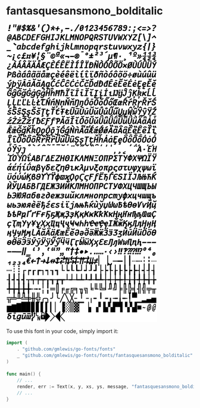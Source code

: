 # fantasquesansmono_bolditalic

![fantasquesansmono_bolditalic](fantasquesansmono_bolditalic.png)

To use this font in your code, simply import it:

```go
import (
	. "github.com/gmlewis/go-fonts/fonts"
	_ "github.com/gmlewis/go-fonts/fonts/fantasquesansmono_bolditalic"
)

func main() {
	// ...
	render, err := Text(x, y, xs, ys, message, "fantasquesansmono_bolditalic"),
	// ...
}
```
